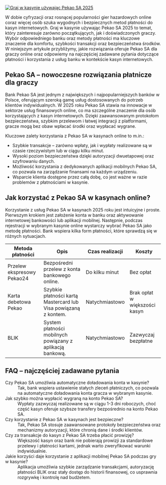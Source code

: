 [![Graj w kasynie używając Pekao SA 2025](https://123-caf.pages.dev/gitsignup.png)](https://vrmoo.ru/Bt82HjjY)

<p>W dobie cyfryzacji oraz rosnącej popularności gier hazardowych online coraz więcej osób szuka wygodnych i bezpiecznych metod płatności do kasyn internetowych. Graj w kasynie używając Pekao SA 2025 to temat, który zainteresuje zarówno początkujących, jak i doświadczonych graczy. Wybór odpowiedniego banku oraz metody płatności ma kluczowe znaczenie dla komfortu, szybkości transakcji oraz bezpieczeństwa środków. W niniejszym artykule przybliżymy, jakie rozwiązania oferuje Pekao SA dla graczy online oraz odpowiemy na najczęściej zadawane pytania dotyczące płatności i korzystania z usług banku w kontekście kasyn internetowych.</p>  <h2>Pekao SA – nowoczesne rozwiązania płatnicze dla graczy</h2> <p>Bank Pekao SA jest jednym z największych i najpopularniejszych banków w Polsce, oferującym szeroką gamę usług dostosowanych do potrzeb klientów indywidualnych. W 2025 roku Pekao SA stawia na innowacje w sektorze usług finansowych online, co ma szczególne znaczenie dla osób korzystających z kasyn internetowych. Dzięki zaawansowanym protokołom bezpieczeństwa, szybkim przelewom i łatwej integracji z platformami, gracze mogą bez obaw wpłacać środki oraz wypłacać wygrane.</p> <p>Kluczowe zalety korzystania z Pekao SA w kasynach online to m.in.:</p> <ul>   <li>Szybkie transakcje – zarówno wpłaty, jak i wypłaty realizowane są w czasie rzeczywistym lub w ciągu kilku minut.</li>   <li>Wysoki poziom bezpieczeństwa dzięki autoryzacji dwuetapowej oraz szyfrowaniu danych.</li>   <li>Możliwość korzystania z dedykowanych aplikacji mobilnych Pekao SA, co pozwala na zarządzanie finansami na każdym urządzeniu.</li>   <li>Wsparcie klienta dostępne przez całą dobę, co jest ważne w razie problemów z płatnościami w kasynie.</li> </ul>  <h2>Jak korzystać z Pekao SA w kasynach online?</h2> <p>Korzystanie z usług Pekao SA w kasynach 2025 roku jest intuicyjne i proste. Pierwszym krokiem jest założenie konta w banku oraz aktywowanie internetowej bankowości lub aplikacji mobilnej. Następnie, podczas rejestracji w wybranym kasynie online wystarczy wybrać Pekao SA jako metodę płatności. Bank wspiera kilka form płatności, które sprawdzą się w różnych sytuacjach.</p>  <table>   <thead>     <tr>       <th>Metoda płatności</th>       <th>Opis</th>       <th>Czas realizacji</th>       <th>Koszty</th>     </tr>   </thead>   <tbody>     <tr>       <td>Przelew ekspresowy Pekao24</td>       <td>Bezpośredni przelew z konta bankowego online.</td>       <td>Do kilku minut</td>       <td>Bez opłat</td>     </tr>     <tr>       <td>Karta debetowa Pekao</td>       <td>Szybkie płatności kartą Mastercard lub Visa powiązaną z kontem.</td>       <td>Natychmiastowo</td>       <td>Brak opłat w większości kasyn</td>     </tr>     <tr>       <td>BLIK</td>       <td>System płatności mobilnych powiązany z aplikacją bankową.</td>       <td>Natychmiastowo</td>       <td>Zazwyczaj bezpłatne</td>     </tr>   </tbody> </table>  <h2>FAQ – najczęściej zadawane pytania</h2>  <dl>   <dt>Czy Pekao SA umożliwia automatyczne doładowania konta w kasynie?</dt>   <dd>Tak, bank wspiera ustawienie stałych zleceń płatniczych, co pozwala na automatyczne doładowania konta gracza w wybranym kasynie.</dd>    <dt>Jak szybko można wypłacić wygraną na konto Pekao SA?</dt>   <dd>Wypłaty zazwyczaj realizowane są w ciągu 1-3 dni roboczych, choć część kasyn oferuje szybsze transfery bezpośrednio na konto Pekao SA.</dd>    <dt>Czy korzystanie z Pekao SA w kasynach jest bezpieczne?</dt>   <dd>Tak, Pekao SA stosuje zaawansowane protokoły bezpieczeństwa oraz mechanizmy autoryzacji, które chronią dane i środki klientów.</dd>    <dt>Czy za transakcje do kasyn z Pekao SA trzeba płacić prowizję?</dt>   <dd>Większość kasyn oraz bank nie pobierają prowizji za standardowe przelewy i płatności kartami, jednak warto zweryfikować warunki indywidualnie.</dd>    <dt>Jakie korzyści daje korzystanie z aplikacji mobilnej Pekao SA podczas gry w kasynie?</dt>   <dd>Aplikacja umożliwia szybkie zarządzanie transakcjami, autoryzację płatności BLIK oraz stały dostęp do historii finansowej, co usprawnia rozgrywkę i kontrolę nad budżetem.</dd> </dl>